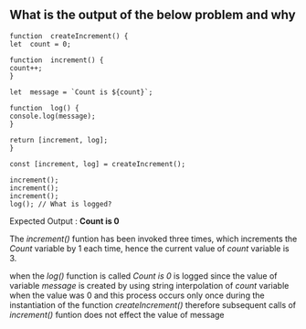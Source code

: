 ## What is the output of the below problem and why

  

    function  createIncrement() {
    let  count = 0;
    
    function  increment() {
    count++;
    }
    
    let  message = `Count is ${count}`;
    
    function  log() {
    console.log(message);
    }
  
    return [increment, log];
    }
       
    const [increment, log] = createIncrement();
    
    increment(); 
    increment();
    increment();
    log(); // What is logged?

Expected Output : **Count is 0**

The *increment()* funtion has been invoked three times, which increments the *Count* variable by 1 each time, hence the current value of *count* variable is 3.


when the *log()* function is called  *Count is 0* is logged since the value of variable *message* is created by using string interpolation of *count* variable when the value was 0 and this process occurs only once during the instantiation of the function *createIncrement()*
therefore subsequent calls of *increment()* funtion does not effect the value of message 